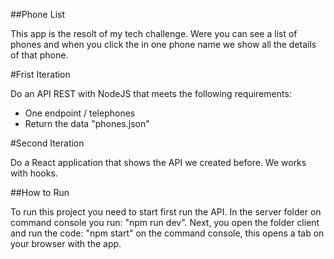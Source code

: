 ##Phone List

This app is the resolt of my tech challenge.
Were you can see a list of phones and when you click the in one phone name we show all the details of that phone.

#Frist Iteration

Do an API REST with NodeJS that meets the following requirements:

- One endpoint / telephones
- Return the data "phones.json"

#Second Iteration

Do a React application that shows the API we created before. We works with hooks.

##How to Run

To run this project you need to start first run the API. In the server folder on command console you run: "npm run dev".
Next, you open the folder client and run the code: "npm start" on the command console, this opens a tab on your browser with the app.